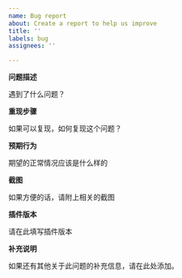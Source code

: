 ```yaml
---
name: Bug report
about: Create a report to help us improve
title: ''
labels: bug
assignees: ''

---
```


**问题描述**

遇到了什么问题？

**重现步骤**

如果可以复现，如何复现这个问题？

**预期行为**

期望的正常情况应该是什么样的

**截图**

如果方便的话，请附上相关的截图

**插件版本**

请在此填写插件版本

**补充说明**

如果还有其他关于此问题的补充信息，请在此处添加。
